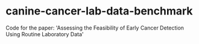 # canine-cancer-lab-data-benchmark
Code for the paper: 'Assessing the Feasibility of Early Cancer Detection Using Routine Laboratory Data'
